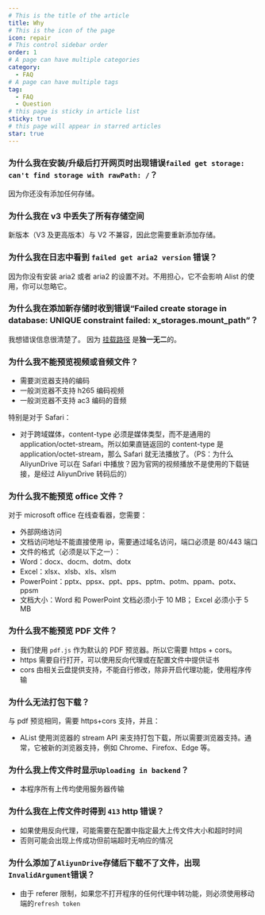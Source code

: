 ```yaml
---
# This is the title of the article
title: Why
# This is the icon of the page
icon: repair
# This control sidebar order
order: 1
# A page can have multiple categories
category:
  - FAQ
# A page can have multiple tags
tag:
  - FAQ
  - Question
# this page is sticky in article list
sticky: true
# this page will appear in starred articles
star: true
---
```


### 为什么我在安装/升级后打开网页时出现错误`failed get storage: can't find storage with rawPath: /`？

因为你还没有添加任何存储。

### 为什么我在 v3 中丢失了所有存储空间

新版本（V3 及更高版本）与 V2 不兼容，因此您需要重新添加存储。

### 为什么我在日志中看到 `failed get aria2 version` 错误？

因为你没有安装 aria2 或者 aria2 的设置不对。不用担心，它不会影响 Alist 的使用，你可以忽略它。

### 为什么我在添加新存储时收到错误“Failed create storage in database: UNIQUE constraint failed: x_storages.mount_path”？

我想错误信息很清楚了。 因为 [挂载路径](../guide/drivers/common.md#挂载路径) 是**独一无二**的。

### 为什么我不能预览视频或音频文件？

- 需要浏览器支持的编码
- 一般浏览器不支持 h265 编码视频
- 一般浏览器不支持 ac3 编码的音频

特别是对于 Safari：

- 对于跨域媒体，content-type 必须是媒体类型，而不是通用的 application/octet-stream。所以如果直链返回的 content-type 是 application/octet-stream，那么 Safari 就无法播放了。（PS：为什么 AliyunDrive 可以在 Safari 中播放？因为官网的视频播放不是使用的下载链接，是经过 AliyunDrive 转码后的）

### 为什么我不能预览 office 文件？

对于 microsoft office 在线查看器，您需要：

- 外部网络访问
- 文档访问地址不能直接使用 ip，需要通过域名访问，端口必须是 80/443 端口
- 文件的格式（必须是以下之一）：
- Word：docx、docm、dotm、dotx
- Excel：xlsx、xlsb、xls、xlsm
- PowerPoint：pptx、ppsx、ppt、pps、pptm、potm、ppam、potx、ppsm
- 文档大小：Word 和 PowerPoint 文档必须小于 10 MB； Excel 必须小于 5 MB

### 为什么我不能预览 PDF 文件？

- 我们使用 `pdf.js` 作为默认的 PDF 预览器。所以它需要 https + cors。
- https 需要自行打开，可以使用反向代理或在配置文件中提供证书
- cors 由相关云盘提供支持，不能自行修改，除非开启代理功能，使用程序传输

### 为什么无法打包下载？

与 pdf 预览相同，需要 https+cors 支持，并且：

- AList 使用浏览器的 stream API 来支持打包下载，所以需要浏览器支持。通常，它被新的浏览器支持，例如 Chrome、Firefox、Edge 等。

### 为什么我上传文件时显示`Uploading in backend`？

- 本程序所有上传均使用服务器传输

### 为什么我在上传文件时得到 `413` http 错误？

- 如果使用反向代理，可能需要在配置中指定最大上传文件大小和超时时间
- 否则可能会出现上传成功但前端超时无响应的情况

### 为什么添加了`AliyunDrive`存储后下载不了文件，出现`InvalidArgument`错误？

- 由于 referer 限制，如果您不打开程序的任何代理中转功能，则必须使用移动端的`refresh token`
